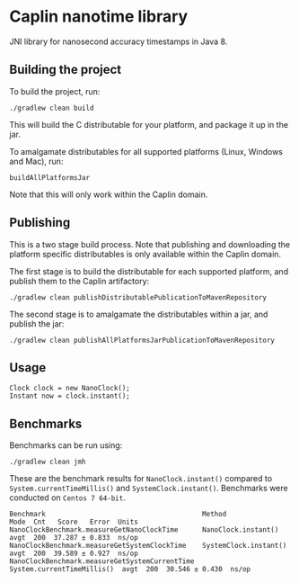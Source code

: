 # Caplin nanotime library
JNI library for nanosecond accuracy timestamps in Java 8.

## Building the project
To build the project, run:
```
./gradlew clean build
```
This will build the C distributable for your platform, and package it up in the jar.

To amalgamate distributables for all supported platforms (Linux, Windows and Mac), run:
```
buildAllPlatformsJar
```
Note that this will only work within the Caplin domain.

## Publishing
This is a two stage build process. Note that publishing and downloading the platform specific distributables is only available within the Caplin domain.

The first stage is to build the distributable for each supported platform, and publish them to the Caplin artifactory:
```
./gradlew clean publishDistributablePublicationToMavenRepository
```

The second stage is to amalgamate the distributables within a jar, and publish the jar:
```
./gradlew clean publishAllPlatformsJarPublicationToMavenRepository
```

## Usage
```
Clock clock = new NanoClock();
Instant now = clock.instant();
```

## Benchmarks
Benchmarks can be run using:
```
./gradlew clean jmh
```

These are the benchmark results for `NanoClock.instant()` compared to `System.currentTimeMillis()` and `SystemClock.instant()`. Benchmarks were conducted on `Centos 7 64-bit`.
```
Benchmark                                       Method                      Mode  Cnt   Score   Error  Units
NanoClockBenchmark.measureGetNanoClockTime      NanoClock.instant()         avgt  200  37.287 ± 0.833  ns/op
NanoClockBenchmark.measureGetSystemClockTime    SystemClock.instant()       avgt  200  39.589 ± 0.927  ns/op
NanoClockBenchmark.measureGetSystemCurrentTime  System.currentTimeMillis()  avgt  200  30.546 ± 0.430  ns/op
```